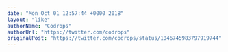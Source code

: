 ```yaml
---
date: "Mon Oct 01 12:57:44 +0000 2018"
layout: "like"
authorName: "Codrops"
authorUrl: "https://twitter.com/codrops"
originalPost: "https://twitter.com/codrops/status/1046745983797919744"
---
```

